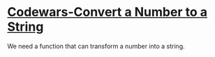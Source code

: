 # [Codewars-Convert a Number to a String](https://www.codewars.com/kata/5265326f5fda8eb1160004c8/train/java)

We need a function that can transform a number into a string.
